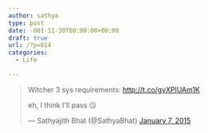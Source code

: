 ```yaml
---
author: sathya
type: post
date: -001-11-30T00:00:00+00:00
draft: true
url: /?p=814
categories:
  - Life

---
```

<blockquote class="twitter-tweet" data-width="550" data-dnt="true">
  <p lang="en" dir="ltr">
    Witcher 3 sys requirements: <a href="http://t.co/gyXPlUAm1K">http://t.co/gyXPlUAm1K</a>
  </p>
  
  <p>
    eh, I think I'll pass 😐
  </p>
  
  <p>
    &mdash; Sathyajith Bhat (@SathyaBhat) <a href="https://twitter.com/SathyaBhat/status/552900770949902336?ref_src=twsrc%5Etfw">January 7, 2015</a>
  </p>
</blockquote>